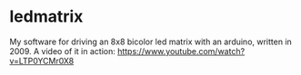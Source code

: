 # ledmatrix
My software for driving an 8x8 bicolor led matrix with an arduino, written in 2009.
A video of it in action:
https://www.youtube.com/watch?v=LTP0YCMr0X8
